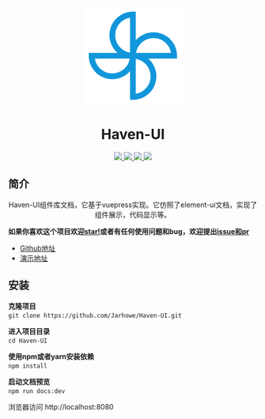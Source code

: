 <p align="center">
    <img src="/docs/.vuepress/public/logo.png">
</p>

<h1 align="center">Haven-UI</h1>

<p align="center">
    <a href="https://www.npmjs.com/package/vssue" target="_blank">
        <img src="https://img.shields.io/npm/v/vssue.svg?logo=npm">
    </a>
    <a href="https://github.com/vuejs/vuepress" target="_blank">
        <img src="https://img.shields.io/badge/vuepress-1.2.0-brightgreen.svg">
    </a>
    <a href="https://github.com/ElemeFE/elements" target="_blank">
        <img src="https://img.shields.io/badge/Element--UI-2.13.0-green">
    </a>
    <a href="https://github.com/metachris/vue-highlightjs" target="_blank">
        <img src="https://img.shields.io/badge/vue--highlight-1.3.3-brightgreen.svg">
    </a>
</p>


## 简介
<p align="center">
    Haven-UI组件库文档，它基于vuepress实现。它仿照了element-ui文档，实现了组件展示，代码显示等。
</p>

**如果你喜欢这个项目欢迎[star!](https://github.com/Jarhowe/Haven-UI)或者有任何使用问题和bug，欢迎提出[issue和pr](https://github.com/Jarhowe/Haven-UI/issues)**
- [Github地址](https://github.com/Jarhowe/Haven-UI)
- [演示地址](https://jarhowe.github.io/Haven-UI/)


## 安装
**克隆项目**        
`git clone https://github.com/Jarhowe/Haven-UI.git`

**进入项目目录**        
`cd Haven-UI`

**使用npm或者yarn安装依赖**        
`npm install`

**启动文档预览**        
`npm run docs:dev`

浏览器访问 http://localhost:8080